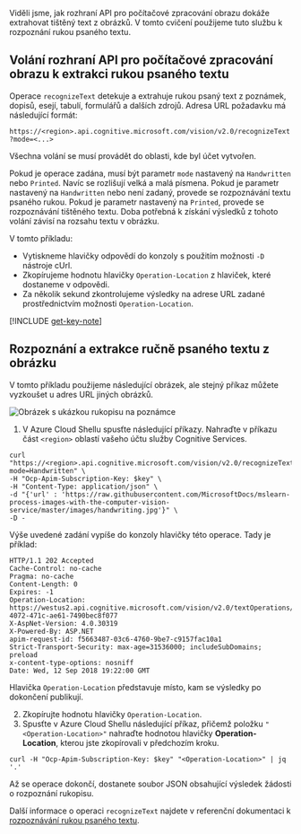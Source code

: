 Viděli jsme, jak rozhraní API pro počítačové zpracování obrazu dokáže extrahovat tištěný text z obrázků. V tomto cvičení použijeme tuto službu k rozpoznání rukou psaného textu.

## <a name="calling-the-computer-vision-api-to-extract-handwritten-text"></a>Volání rozhraní API pro počítačové zpracování obrazu k extrakci rukou psaného textu

Operace `recognizeText` detekuje a extrahuje rukou psaný text z poznámek, dopisů, esejí, tabulí, formulářů a dalších zdrojů. Adresa URL požadavku má následující formát:

`https://<region>.api.cognitive.microsoft.com/vision/v2.0/recognizeText?mode=<...>`

Všechna volání se musí provádět do oblasti, kde byl účet vytvořen.

Pokud je operace zadána, musí být parametr `mode` nastavený na `Handwritten` nebo `Printed`. Navíc se rozlišují velká a malá písmena. Pokud je parametr nastavený na `Handwritten` nebo není zadaný, provede se rozpoznávání textu psaného rukou. Pokud je parametr nastavený na `Printed`, provede se rozpoznávání tištěného textu. Doba potřebná k získání výsledků z tohoto volání závisí na rozsahu textu v obrázku.

V tomto příkladu:

- Vytiskneme hlavičky odpovědí do konzoly s použitím možnosti `-D` nástroje cUrl.
- Zkopírujeme hodnotu hlavičky `Operation-Location` z hlaviček, které dostaneme v odpovědi.
- Za několik sekund zkontrolujeme výsledky na adrese URL zadané prostřednictvím možnosti `Operation-Location`.

[!INCLUDE [get-key-note](./get-key.md)]

## <a name="detect-and-extract-handwritten-text-from-an-image"></a>Rozpoznání a extrakce ručně psaného textu z obrázku

V tomto příkladu použijeme následující obrázek, ale stejný příkaz můžete vyzkoušet u adres URL jiných obrázků.

![Obrázek s ukázkou rukopisu na poznámce](../media/6-handwriting.jpg)

1. V Azure Cloud Shellu spusťte následující příkazy. Nahraďte v příkazu část `<region>` oblastí vašeho účtu služby Cognitive Services.

```azurecli
curl "https://<region>.api.cognitive.microsoft.com/vision/v2.0/recognizeText?mode=Handwritten" \
-H "Ocp-Apim-Subscription-Key: $key" \
-H "Content-Type: application/json" \
-d "{'url' : 'https://raw.githubusercontent.com/MicrosoftDocs/mslearn-process-images-with-the-computer-vision-service/master/images/handwriting.jpg'}" \
-D - 
```

Výše uvedené zadání vypíše do konzoly hlavičky této operace. Tady je příklad:

```azurecli
HTTP/1.1 202 Accepted
Cache-Control: no-cache
Pragma: no-cache
Content-Length: 0
Expires: -1
Operation-Location: https://westus2.api.cognitive.microsoft.com/vision/v2.0/textOperations/d0e9b397-4072-471c-ae61-7490bec8f077
X-AspNet-Version: 4.0.30319
X-Powered-By: ASP.NET
apim-request-id: f5663487-03c6-4760-9be7-c9157fac10a1
Strict-Transport-Security: max-age=31536000; includeSubDomains; preload
x-content-type-options: nosniff
Date: Wed, 12 Sep 2018 19:22:00 GMT
```

Hlavička `Operation-Location` představuje místo, kam se výsledky po dokončení publikují.

2. Zkopírujte hodnotu hlavičky `Operation-Location`.
1. Spusťte v Azure Cloud Shellu následující příkaz, přičemž položku `"<Operation-Location>"` nahraďte hodnotou hlavičky **Operation-Location**, kterou jste zkopírovali v předchozím kroku.

```azurecli
curl -H "Ocp-Apim-Subscription-Key: $key" "<Operation-Location>" | jq '.'
```

Až se operace dokončí, dostanete soubor JSON obsahující výsledek žádosti o rozpoznání rukopisu.

Další informace o operaci `recognizeText` najdete v referenční dokumentaci k [rozpoznávání rukou psaného textu](https://westus.dev.cognitive.microsoft.com/docs/services/5adf991815e1060e6355ad44/operations/587f2c6a154055056008f200).